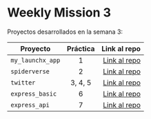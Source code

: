 # Weekly Mission 3

Proyectos desarrollados en la semana 3:

| Proyecto | Práctica | Link al repo |
| ------------- |:-------------:| -----:|
|`my_launchx_app`|1|[Link al repo](https://github.com/GustavoLira-ChE/launchx-app)|
|`spiderverse`|2|[Link al repo](https://github.com/GustavoLira-ChE/spiderverse-tdd)|
|`twitter`|3, 4, 5|[Link al repo](https://github.com/GustavoLira-ChE/twitter-tdd)|
|`express_basic`|6|[Link al repo](https://github.com/GustavoLira-ChE/express-server-basic)|
|`express_api`|7|[Link al repo](https://github.com/GustavoLira-ChE/express-api)|
